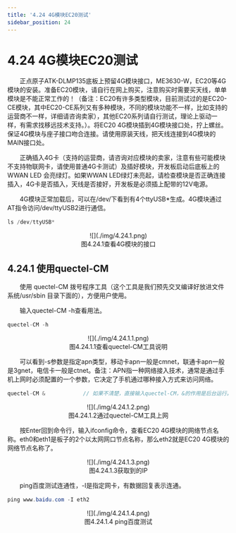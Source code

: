 ```yaml
---
title: '4.24 4G模块EC20测试'
sidebar_position: 24
---
```


# 4.24 4G模块EC20测试


&emsp;&emsp;正点原子ATK-DLMP135底板上预留4G模块接口，ME3630-W，EC20等4G模块的安装。准备EC20模块，请自行在网上购买，注意购买时需要买天线，单单模块是不能正常工作的！（备注：EC20有许多类型模块，目前测试过的是EC20-CE模块，其中EC20-CE系列又有多种模块，不同的模块功能不一样，比如支持的运营商不一样，详细请咨询卖家），其他EC20系列请自行测试，理论上驱动一样，有需求找移远技术支持。）。将EC20 4G模块插到4G模块接口处，拧上螺丝。保证4G模块与座子接口吻合连接。请使用原装天线，把天线连接到4G模块的MAIN接口处。

&emsp;&emsp;正确插入4G卡（支持的运营商，请咨询对应模块的卖家，注意有些可能模块不支持物联网卡，请使用普通4G卡测试）及插好模块，开发板启动后底板上的WWAN LED 会亮绿灯。如果WWAN LED绿灯未亮起，请检查模块是否正确连接插入，4G卡是否插入，天线是否接好，开发板是必须插上配带的12V电源。

&emsp;&emsp;4G模块正常加载后，可以在/dev/下看到有4个ttyUSB*生成。4G模块通过AT指令访问/dev/ttyUSB2进行通信。

```c#
ls /dev/ttyUSB*
```

<center>
![](./img/4.24.1.png)<br />
图4.24.1查看4G模块的接口
</center>

## 4.24.1 使用quectel-CM

&emsp;&emsp;使用 quectel-CM 拨号程序工具（这个工具是我们预先交叉编译好放进文件系统/usr/sbin 目录下面的），方便用户使用。

&emsp;&emsp;输入quectel-CM -h查看用法。

```c#
quectel-CM -h
```

<center>
![](./img/4.24.1.1.png)<br />
图4.24.1.1查看quectel-CM工具说明
</center>

&emsp;&emsp;可以看到-s参数是指定apn类型，移动卡apn一般是cmnet，联通卡apn一般是3gnet，电信卡一般是ctnet。备注：APN指一种网络接入技术，通常是通过手机上网时必须配置的一个参数，它决定了手机通过哪种接入方式来访问网络。

```c#
quectel-CM &			// 如果不清楚，直接输入quectel-CM，&的作用是后台运行。
```

<center>
![](./img/4.24.1.2.png)<br />
图4.24.1.2通过quectel-CM工具上网
</center>

&emsp;&emsp;按Enter回到命令行，输入ifconfig命令，查看EC20 4G模块的网络节点名称。eth0和eth1是板子的2个以太网网口节点名称，那么eth2就是EC20 4G模块的网络节点名称了。

<center>
![](./img/4.24.1.3.png)<br />
图4.24.1.3获取到的IP
</center>


&emsp;&emsp;ping百度测试连通性，-I是指定网卡，有数据回复表示连通。

```c#
ping www.baidu.com -I eth2
```

<center>
![](./img/4.24.1.4.png)<br />
图4.24.1.4 ping百度测试
</center>

